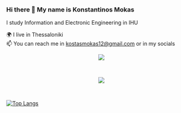 
### Hi there 👋 My name is Konstantinos Mokas

I study Information and Electronic Engineering in IHU

🌍 I live in Thessaloniki<br>
📫 You can reach me in [kostasmokas12@gmail.com](mailto:kostasmokas12@gmail.com) or in my socials<br>
<p align="center">
  <a href="https://github.com/creatorkostas">
    <img src="https://skillicons.dev/icons?i=github" />
  </a>
</p><br>

<p align="center">
  <a href="https://github.com/creatorkostas">
    <img src="https://skillicons.dev/icons?i=py,java,c,cpp,html,css,js,django,arduino,linux,git,ps" />
  </a>
</p><br>

[![Top Langs](https://github-readme-stats.vercel.app/api/top-langs/?username=creatorkostas&layout=compact&theme=city_lights)](https://github.com/anuraghazra/github-readme-stats)

<!--

- 🔭 I’m currently working on ...
- 🌱 I’m currently learning ...
- 👯 I’m looking to collaborate on ...
- 🤔 I’m looking for help with ...
- 💬 Ask me about ...
- 📫 How to reach me: ...
- 😄 Pronouns: ...
- ⚡ Fun fact: ...
-->

